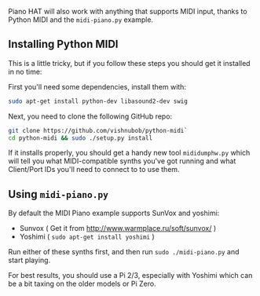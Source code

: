 Piano HAT will also work with anything that supports MIDI input, thanks to Python MIDI and the `midi-piano.py` example.

## Installing Python MIDI

This is a little tricky, but if you follow these steps you should get it installed in no time:

First you'll need some dependencies, install them with:

```bash
sudo apt-get install python-dev libasound2-dev swig
```

Next, you need to clone the following GitHub repo:

```bash
git clone https://github.com/vishnubob/python-midi`
cd python-midi && sudo ./setup.py install
```

If it installs properly, you should get a handy new tool `mididumphw.py` which will tell you what MIDI-compatible synths you've got running and what Client/Port IDs you'll need to connect to to use them.

## Using `midi-piano.py`

By default the MIDI Piano example supports SunVox and yoshimi:

* Sunvox ( Get it from http://www.warmplace.ru/soft/sunvox/ )
* Yoshimi ( `sudo apt-get install yoshimi` )

Run either of these synths first, and then run `sudo ./midi-piano.py` and start playing.

For best results, you should use a Pi 2/3, especially with Yoshimi which can be a bit taxing on the older models or Pi Zero.

